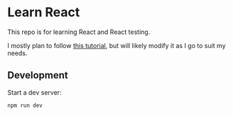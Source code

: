 # Learn React

This repo is for learning React and React testing.

I mostly plan to follow [this tutorial](https://www.youtube.com/watch?v=8vfQ6SWBZ-U), but will likely modify it as I go to suit my needs.

## Development

Start a dev server:

```
npm run dev
```
